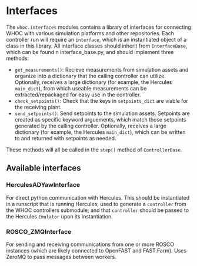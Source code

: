 # Interfaces

The `whoc.interfaces` modules contains a library of interfaces for connecting 
WHOC with various simulation platforms and other repositories. Each controller
run will require an `interface`, which is an instantiated object of a class
in this library. All interface classes should inherit from `InterfaceBase`, 
which can be found n interface_base.py, and should implement three methods:
- `get_measurements()`: Recieve measurements from simulation assets and 
organize into a dictionary that the calling controller can utilize. Optionally,
receives a large dictionary (for example, the Hercules `main_dict`), from which
useable measurements can be extracted/repackaged for easy use in the controller.
- `check_setpoints()`: Check that the keys in `setpoints_dict` are viable for 
the receiving plant.
- `send_setpoints()`: Send setpoints to the simulation assets. Setpoints are 
created as specific keyword arguements, which match those setpoints generated
by the calling controller. Optionally, receives a large dictionary 
(for example, the Hercules `main_dict`), which can be written to and returned
with setpoints as needed.

These methods will all be called in the `step()` method of `ControllerBase`.

## Available interfaces

### HerculesADYawInterface
For direct python communication with Hercules. This should be instantiated 
in a runscript that is running Hercules; used to generate a `controller` from 
the WHOC controllers submodule; and that `controller` should be passed to the
Hercules `Emulator` upon its instantiation.

### ROSCO_ZMQInterface
For sending and receiving communications from one or more ROSCO instances 
(which are likely connected to OpenFAST and FAST.Farm). Uses ZeroMQ to pass
messages between workers.
